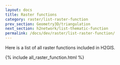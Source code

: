 ```yaml
---
layout: docs
title: Raster functions
category: raster/list-raster-function
prev_section: Geometry3D/triangulation
next_section: h2network/list-thematic-function
permalink: /docs/dev/raster/list-raster-function/
---
```


Here is a list of all raster functions included in H2GIS.

{% include all_raster_function.html %}
